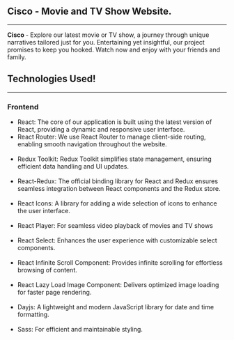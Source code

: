 <h2>Cisco - Movie and TV Show Website. </h2>
<hr>
<p> <b>Cisco </b> - Explore our latest movie or TV show, a journey through unique narratives tailored just for you. Entertaining yet insightful, our project promises to keep you hooked. Watch now and enjoy with your friends and family.</p>
<h2>  Technologies Used! </h2>
<hr>
<h3> Frontend </h3>
 <ul>
  <li>
   React: The core of our application is built using the latest version of React, providing a dynamic and responsive user interface.
  </li>
 <li> React Router: We use React Router to manage client-side routing, enabling smooth navigation throughout the website.</li> <br>
  <li>Redux Toolkit: Redux Toolkit simplifies state management, ensuring efficient data handling and UI updates. </li><br>
  <li>React-Redux: The official binding library for React and Redux ensures seamless integration between React components and the Redux store. </li><br>
  <li>React Icons: A library for adding a wide selection of icons to enhance the user interface. </li><br>
  <li> React Player: For seamless video playback of movies and TV shows </li><br>
    <li> React Select: Enhances the user experience with customizable select components.</li><br>
    <li>React Infinite Scroll Component: Provides infinite scrolling for effortless browsing of content. </li><br>
    <li>React Lazy Load Image Component: Delivers optimized image loading for faster page rendering. </li><br>
  <li>Dayjs: A lightweight and modern JavaScript library for date and time formatting. </li><br>
    <li>Sass: For efficient and maintainable styling. </li><br>

  
 </ul>

